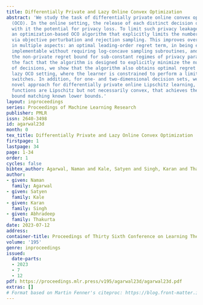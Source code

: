 ```yaml
---
title: Differentially Private and Lazy Online Convex Optimization
abstract: 'We study the task of differentially private online convex optimization
  (OCO). In the online setting, the release of each distinct decision or iterate carries
  with it the potential for privacy loss. To limit such privacy leakage, we design
  an optimization-based OCO algorithm that explicitly limits the number of switches
  via objective perturbation and rejection sampling. This improves over known results
  in multiple aspects: an optimal leading-order regret term, in being efficiently
  implementable without requiring log-concave sampling subroutines, and in matching
  the non-private regret bound for sub-constant regimes of privacy parameters. Leveraging
  the fact that the algorithm is designed to explicitly minimize the number of switches
  of decisions, we show that the algorithm also obtains optimal regret bounds in the
  lazy OCO setting, where the learner is constrained to perform a limited number of
  switches. In addition, for one- and two-dimensional decision sets, we present a
  novel approach for differentially private online Lipschitz learning, where the loss
  functions are Lipschitz but not necessarily convex, that achieves the optimal regret
  bound matching known lower bounds.'
layout: inproceedings
series: Proceedings of Machine Learning Research
publisher: PMLR
issn: 2640-3498
id: agarwal23d
month: 0
tex_title: Differentially Private and Lazy Online Convex Optimization
firstpage: 1
lastpage: 34
page: 1-34
order: 1
cycles: false
bibtex_author: Agarwal, Naman and Kale, Satyen and Singh, Karan and Thakurta, Abhradeep
author:
- given: Naman
  family: Agarwal
- given: Satyen
  family: Kale
- given: Karan
  family: Singh
- given: Abhradeep
  family: Thakurta
date: 2023-07-12
address: 
container-title: Proceedings of Thirty Sixth Conference on Learning Theory
volume: '195'
genre: inproceedings
issued:
  date-parts:
  - 2023
  - 7
  - 12
pdf: https://proceedings.mlr.press/v195/agarwal23d/agarwal23d.pdf
extras: []
# Format based on Martin Fenner's citeproc: https://blog.front-matter.io/posts/citeproc-yaml-for-bibliographies/
---
```

